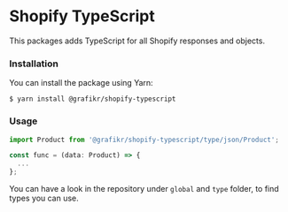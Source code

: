 # Shopify TypeScript

This packages adds TypeScript for all Shopify responses and objects.

### Installation

You can install the package using Yarn:

```
$ yarn install @grafikr/shopify-typescript
```

### Usage

```ts
import Product from '@grafikr/shopify-typescript/type/json/Product';

const func = (data: Product) => {
  ...
};
```

You can have a look in the repository under `global` and `type` folder, to find types you can use.
